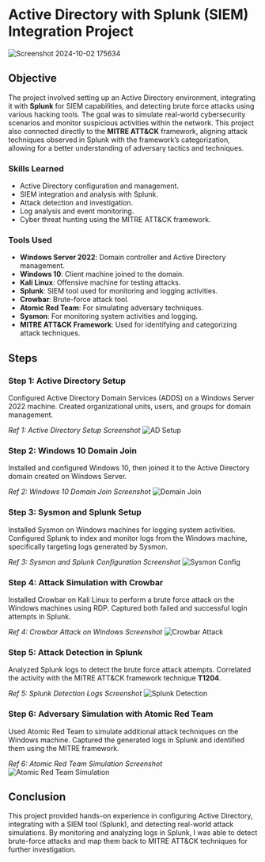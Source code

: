# Active Directory with Splunk (SIEM) Integration Project

![Screenshot 2024-10-02 175634](https://github.com/user-attachments/assets/74cf95f2-ba5c-475a-b7ec-d1c1123a2721)


## Objective
The project involved setting up an Active Directory environment, integrating it with **Splunk** for SIEM capabilities, and detecting brute force attacks using various hacking tools. The goal was to simulate real-world cybersecurity scenarios and monitor suspicious activities within the network. This project also connected directly to the **MITRE ATT&CK** framework, aligning attack techniques observed in Splunk with the framework’s categorization, allowing for a better understanding of adversary tactics and techniques.

### Skills Learned
- Active Directory configuration and management.
- SIEM integration and analysis with Splunk.
- Attack detection and investigation.
- Log analysis and event monitoring.
- Cyber threat hunting using the MITRE ATT&CK framework.

### Tools Used
- **Windows Server 2022**: Domain controller and Active Directory management.
- **Windows 10**: Client machine joined to the domain.
- **Kali Linux**: Offensive machine for testing attacks.
- **Splunk**: SIEM tool used for monitoring and logging activities.
- **Crowbar**: Brute-force attack tool.
- **Atomic Red Team**: For simulating adversary techniques.
- **Sysmon**: For monitoring system activities and logging.
- **MITRE ATT&CK Framework**: Used for identifying and categorizing attack techniques.

## Steps

### Step 1: Active Directory Setup
Configured Active Directory Domain Services (ADDS) on a Windows Server 2022 machine. Created organizational units, users, and groups for domain management.

*Ref 1: Active Directory Setup Screenshot*
![AD Setup](https://imgur.com/link_to_screenshot)

### Step 2: Windows 10 Domain Join
Installed and configured Windows 10, then joined it to the Active Directory domain created on Windows Server.

*Ref 2: Windows 10 Domain Join Screenshot*
![Domain Join](https://imgur.com/link_to_screenshot)

### Step 3: Sysmon and Splunk Setup
Installed Sysmon on Windows machines for logging system activities. Configured Splunk to index and monitor logs from the Windows machine, specifically targeting logs generated by Sysmon.

*Ref 3: Sysmon and Splunk Configuration Screenshot*
![Sysmon Config](https://imgur.com/link_to_screenshot)

### Step 4: Attack Simulation with Crowbar
Installed Crowbar on Kali Linux to perform a brute force attack on the Windows machines using RDP. Captured both failed and successful login attempts in Splunk.

*Ref 4: Crowbar Attack on Windows Screenshot*
![Crowbar Attack](https://imgur.com/link_to_screenshot)

### Step 5: Attack Detection in Splunk
Analyzed Splunk logs to detect the brute force attack attempts. Correlated the activity with the MITRE ATT&CK framework technique **T1204**.

*Ref 5: Splunk Detection Logs Screenshot*
![Splunk Detection](https://imgur.com/link_to_screenshot)

### Step 6: Adversary Simulation with Atomic Red Team
Used Atomic Red Team to simulate additional attack techniques on the Windows machine. Captured the generated logs in Splunk and identified them using the MITRE framework.

*Ref 6: Atomic Red Team Simulation Screenshot*
![Atomic Red Team Simulation](https://imgur.com/link_to_screenshot)

## Conclusion
This project provided hands-on experience in configuring Active Directory, integrating with a SIEM tool (Splunk), and detecting real-world attack simulations. By monitoring and analyzing logs in Splunk, I was able to detect brute-force attacks and map them back to MITRE ATT&CK techniques for further investigation.
